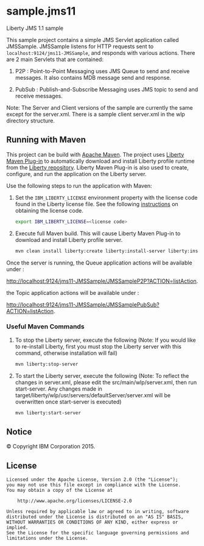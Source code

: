 # sample.jms11

Liberty JMS 1.1 sample

This sample project contains a simple JMS Servlet application called JMSSample. JMSSample listens for HTTP requests sent to `localhost:9124/jms11-JMSSample`, and responds with various actions.
There are 2 main Servlets that are contained:

1. P2P : Point-to-Point Messaging uses JMS Queue to send and receive messages.  It also contains MDB message send and response.

2. PubSub : Publish-and-Subscribe Messaging uses JMS topic to send and receive messages.

Note: The Server and Client versions of the sample are currently the same except for the server.xml. There is a sample client server.xml in the wlp directory structure.

## Running with Maven

This project can be build with [Apache Maven](http://maven.apache.org/). The project uses [Liberty Maven Plug-in][] to automatically download and install Liberty profile runtime from the [Liberty repository](https://developer.ibm.com/wasdev/downloads/). Liberty Maven Plug-in is also used to create, configure, and run the application on the Liberty server.

Use the following steps to run the application with Maven:

1. Set the `IBM_LIBERTY_LICENSE` environment property with the license code found in the Liberty license file. See the following [instructions][Liberty License Instructions] on obtaining the license code.

    ```bash
    export IBM_LIBERTY_LICENSE=<license code>
    ```

2. Execute full Maven build. This will cause Liberty Maven Plug-in to download and install Liberty profile server.

    ```bash
    mvn clean install liberty:create liberty:install-server liberty:install-feature liberty:deploy
    ```

Once the server is running, the Queue application actions will be available under :

[http://localhost:9124/jms11-JMSSample/JMSSampleP2P?ACTION=listAction](http://localhost:9124/jms11-JMSSample/JMSSampleP2P?ACTION=listAction).

the Topic application actions will be available under :

[http://localhost:9124/jms11-JMSSample/JMSSamplePubSub?ACTION=listAction](http://localhost:9124/jms11-JMSSample/JMSSamplePubSub?ACTION=listAction).

### Useful Maven Commands

1. To stop the Liberty server, execute the following (Note: If you would like to re-install Liberty, first you must stop the Liberty server with this command, otherwise installation will fail)

    ```bash
    mvn liberty:stop-server
    ```

2. To start the Liberty server, execute the following (Note: To reflect the changes in server.xml, please edit the src/main/wlp/server.xml, then run start-server.  Any changes made in target/liberty/wlp/usr/servers/defaultServer/server.xml will be overwritten once start-server is executed)

    ```bash
    mvn liberty:start-server
    ```

## Notice

© Copyright IBM Corporation 2015.

## License

```text
Licensed under the Apache License, Version 2.0 (the "License");
you may not use this file except in compliance with the License.
You may obtain a copy of the License at

    http://www.apache.org/licenses/LICENSE-2.0

Unless required by applicable law or agreed to in writing, software
distributed under the License is distributed on an "AS IS" BASIS,
WITHOUT WARRANTIES OR CONDITIONS OF ANY KIND, either express or implied.
See the License for the specific language governing permissions and
limitations under the License.
````

[Liberty Maven Plug-in]: https://github.com/WASdev/ci.maven
[Liberty License Instructions]: https://github.com/WASdev/ci.maven#using-a-repository
